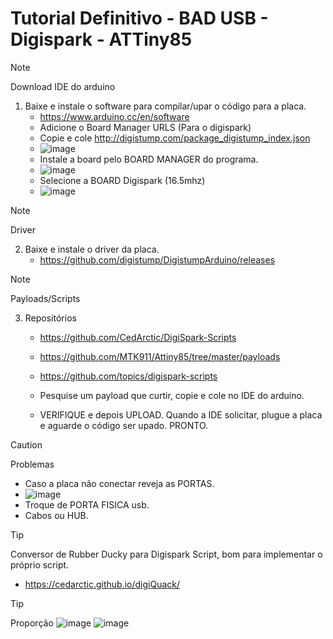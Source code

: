 # Tutorial Definitivo - BAD USB - Digispark - ATTiny85
> [!NOTE]
>	Download IDE do arduino
1.	Baixe e instale o software para compilar/upar o código para a placa.
   	-	https://www.arduino.cc/en/software
    -	Adicione o Board Manager URLS (Para o digispark)
    -	Copie e cole http://digistump.com/package_digistump_index.json
    -	![image](https://github.com/davi-mendes/bad_usb_help/assets/16890095/3e87a6d7-a354-4585-82c1-620e83faff2f)
    -	Instale a board pelo BOARD MANAGER do programa.
    -	![image](https://github.com/davi-mendes/bad_usb_help/assets/16890095/e67ff489-0fa0-409f-955d-d7cd336d6ea9)
    -	Selecione a BOARD Digispark (16.5mhz)
    -	![image](https://github.com/davi-mendes/bad_usb_help/assets/16890095/353f297f-f4e1-4406-b29e-3ab0f69b5885)

> [!NOTE]
>	Driver
2.	Baixe e instale o driver da placa.
	- https://github.com/digistump/DigistumpArduino/releases


> [!NOTE]
> Payloads/Scripts
3.	Repositórios	
	- https://github.com/CedArctic/DigiSpark-Scripts
	- https://github.com/MTK911/Attiny85/tree/master/payloads
	- https://github.com/topics/digispark-scripts

 	- Pesquise um payload que curtir, copie e cole no IDE do arduino.
	- VERIFIQUE e depois UPLOAD. Quando a IDE solicitar, plugue a placa e aguarde o código ser upado. PRONTO.



 > [!CAUTION]
> Problemas

- Caso a placa não conectar reveja as PORTAS.
- ![image](https://github.com/davi-mendes/bad_usb_help/assets/16890095/234e30db-71a3-4505-afcd-a3c5379b2b8b)
- Troque de PORTA FISICA usb.
- Cabos ou HUB.

  
> [!TIP]
> Conversor de Rubber Ducky para Digispark Script, bom para implementar o próprio script.
- https://cedarctic.github.io/digiQuack/
	
> [!TIP]
> Proporção
![image](https://github.com/davi-mendes/bad_usb_help/assets/16890095/8aa0bcd8-27e0-48b2-b50a-4e67b712f44a)
![image](https://github.com/davi-mendes/bad_usb_help/assets/16890095/5fc01166-36cc-4c81-9d0a-64cd803e7d75)


